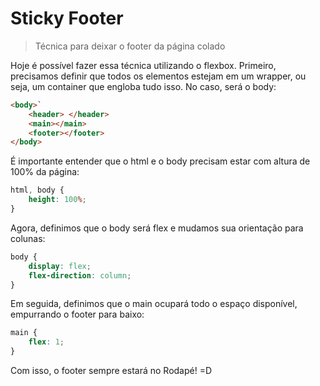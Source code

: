 # Sticky Footer
>Técnica para deixar o footer da página colado

Hoje é possível fazer essa técnica utilizando o flexbox. Primeiro, precisamos definir que todos os elementos estejam em um wrapper, ou seja, um container que engloba tudo isso. No caso, será o body:

```html
<body>`
    <header> </header>
    <main></main>
    <footer></footer>
</body>
```

É importante entender que o html e o body precisam estar com altura de 100% da página:

```css
html, body {
    height: 100%;
}
```

Agora, definimos que o body será flex e mudamos sua orientação para colunas:

```css
body {
    display: flex;
    flex-direction: column;
}
```

Em seguida, definimos que o main ocupará todo o espaço disponível, empurrando o footer para baixo:

```css
main {
    flex: 1;
}
```

Com isso, o footer sempre estará no Rodapé! =D
